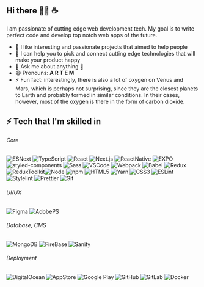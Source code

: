## Hi there 🙌🏼 ☕️

I am passionate of cutting edge web development tech. My goal is to write perfect code and develop top notch web apps of the future.

- 👯 I like interesting and passionate projects that aimed to help people
- 🤔 I can help you to pick and connect cutting edge technologies that will make your product happy
- 💬 Ask me about anything 🙂
- 😄 Pronouns: **A R T E M**
- ⚡ Fun fact: interestingly, there is also a lot of oxygen on Venus and Mars, which is perhaps not surprising, since they are the closest planets to Earth and probably formed in similar conditions. In their cases, however, most of the oxygen is there in the form of carbon dioxide.

## ⚡ Tech that I'm skilled in

###### Core

![ESNext](<https://img.shields.io/badge/-JavaScript_(ES7)-f5da55?style=flat&logo=javascript&logoColor=black>) ![TypeScript](https://img.shields.io/badge/-TypeScript-white?style=flat&logo=typescript) ![React](https://img.shields.io/badge/-React-black?style=flat&logo=react) ![Next.js](https://img.shields.io/badge/-Next.js-white?style=flat&logo=nextdotjs&logoColor=black) ![ReactNative](https://img.shields.io/badge/-React%20Native-black?style=flat&logo=react) ![EXPO](https://img.shields.io/badge/-EXPO-black?style=flat&logo=expo) ![styled-components](https://img.shields.io/badge/-styled--components-bf4080?style=flat&logo=styledcomponents&logoColor=f5da55) ![Sass](https://img.shields.io/badge/-Sass-bf4080?style=flat&logo=sass&logoColor=white) ![VSCode](https://img.shields.io/badge/-VSCode-white?style=flat&logo=visualstudiocode&logoColor=1572B6) ![Webpack](https://img.shields.io/badge/-Webpack-black?style=flat&logo=webpack) ![Babel](https://img.shields.io/badge/-Babel-black?style=flat&logo=Babel&logoColor=f5da55) ![Redux](https://img.shields.io/badge/-Redux-764abc?style=flat&logo=redux) ![ReduxToolkit](https://img.shields.io/badge/-ReduxToolkit-blueviolet?style=flat&logo=redux)![Node](https://img.shields.io/badge/-Node-white?style=flat&logo=nodedotjs) ![npm](https://img.shields.io/badge/-npm-white?style=flat&logo=npm) ![HTML5](https://img.shields.io/badge/-HTML5-E34F26?style=flat&logo=html5&logoColor=white) ![Yarn](https://img.shields.io/badge/-Yarn-fff?style=flat&logo=yarn) ![CSS3](https://img.shields.io/badge/-CSS3-1572B6?style=flat&logo=css3) ![ESLint](https://img.shields.io/badge/-ESLint-white?style=flat&logo=eslint&logoColor=4B32C3) ![Stylelint](https://img.shields.io/badge/-Stylelint-white?style=flat&logo=stylelint&logoColor=black) ![Prettier](https://img.shields.io/badge/-Prettier-black?style=flat&logo=prettier) ![Git](https://img.shields.io/badge/-Git-white?style=flat&logo=git)

###### UI/UX

![Figma](https://img.shields.io/badge/-Figma-black?style=flat&logo=figma) ![AdobePS](https://img.shields.io/badge/-photoshop-grey?style=flat&logo=adobephotoshop)

###### Database, CMS

![MongoDB](https://img.shields.io/badge/-MongoDB-white?style=flat&logo=mongodb) ![FireBase](https://img.shields.io/badge/-firebase-white?style=flat&logo=firebase) ![Sanity](https://img.shields.io/badge/-sanity-blue)

###### Deployment

![DigitalOcean](https://img.shields.io/badge/-Digital%20Ocean-darkblue?style=flat&logo=digitalocean) ![AppStore](https://img.shields.io/badge/-AppStore-black?style=flat&logo=appstore&logoColor=fff) ![Google Play](https://img.shields.io/badge/-Google%20Play-white?style=flat&logo=googleplay&logoColor=green) ![GitHub](https://img.shields.io/badge/-GitHub-181717?style=flat&logo=github) ![GitLab](https://img.shields.io/badge/-GitLab-FCA121?style=flat&logo=gitlab) ![Docker](https://img.shields.io/badge/-Docker-black?style=flat&logo=docker)

<!-- [![Top Langs](https://github-readme-stats.vercel.app/api/top-langs/?username=diachenko-bohun&layout=compact)](https://github.com/anuraghazra/github-readme-stats) -->
